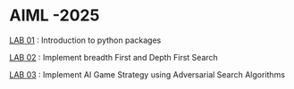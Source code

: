 # AIML -2025
[LAB 01](https://github.com/keerthana-24-dharmaram/AIML-2025/blob/main/Lab01_AIML.ipynb) : Introduction to python packages

[LAB 02](https://github.com/keerthana-24-dharmaram/AIML-2025/blob/main/Lab_02.ipynb) : Implement breadth  First and Depth First Search

[LAB 03](https://github.com/keerthana-24-dharmaram/AIML-2025/blob/main/LAB_03.ipynb) : Implement AI Game Strategy using Adversarial Search Algorithms
